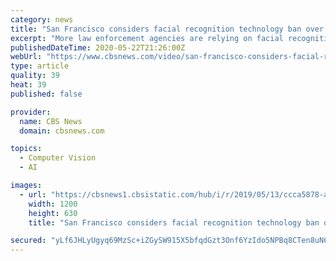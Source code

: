 ```yaml
---
category: news
title: "San Francisco considers facial recognition technology ban over bias"
excerpt: "More law enforcement agencies are relying on facial recognition technology to help fight crime. But there's growing public fear over the technology -- and San Francisco is considering a ban. Jonathan Vigliotti explains."
publishedDateTime: 2020-05-22T21:26:00Z
webUrl: "https://www.cbsnews.com/video/san-francisco-considers-facial-recognition-technology-ban-over-bias/"
type: article
quality: 39
heat: 39
published: false

provider:
  name: CBS News
  domain: cbsnews.com

topics:
  - Computer Vision
  - AI

images:
  - url: "https://cbsnews1.cbsistatic.com/hub/i/r/2019/05/13/ccca5878-a04d-4f55-a892-cccca1a48514/thumbnail/1200x630/fc823fafa7284000fbd5dba6c2c930d8/0513-en-facialrecognition-vigliotti-1849548-640x360.jpg"
    width: 1200
    height: 630
    title: "San Francisco considers facial recognition technology ban over bias"

secured: "yLf6JHLyUgyq69MzSc+iZGySW915X5bfqdGzt3Onf6YzIdo5NPBq8CTen8uN6T04dLVa3T/sK/7lFwG0HutVsc0pbzTcKeI6PKXuUAZMZKgIoAJDgpZJU+HoM1ZNC8ZQl9r4TFxu5+FSXSGv2GDj1vfYO4fW1Uo232f2TBKBkE2gwM3/wMGvHUKLvMOVvh5WPzUtxs7kFmo3lhbnngI/0ENBulI0RV40o+lzzGJQbNcpchLBBkOmvFCFgZzeU34pYZtsLJ3udxZE6/8mUWOGW6X+Wow8BhkAI0OQjKFuAp8lV5/NVjK0rvhLWiEOIihXASdsIV8wXoRqht/rAofZrcb8HppdOhmFaXQ9cKhr2FAiqa+9G2iKnaUKO1xerHAT5uN3X8c6R3yhOjstAl1p3Iwriek8qfG5zMhdjfS2KbSeXlJKlWl4MhDzRDGzp7zT6oPyjQUis3G13a3LiTbs5t4niiaethO7AuPjy4f9ZAc=;STA4HFWBJSwrhkJT86fOlg=="
---
```


